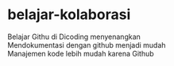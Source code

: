 # belajar-kolaborasi
Belajar Githu di Dicoding menyenangkan<br>
Mendokumentasi dengan github menjadi mudah<br>
Manajemen kode lebih mudah karena Github
